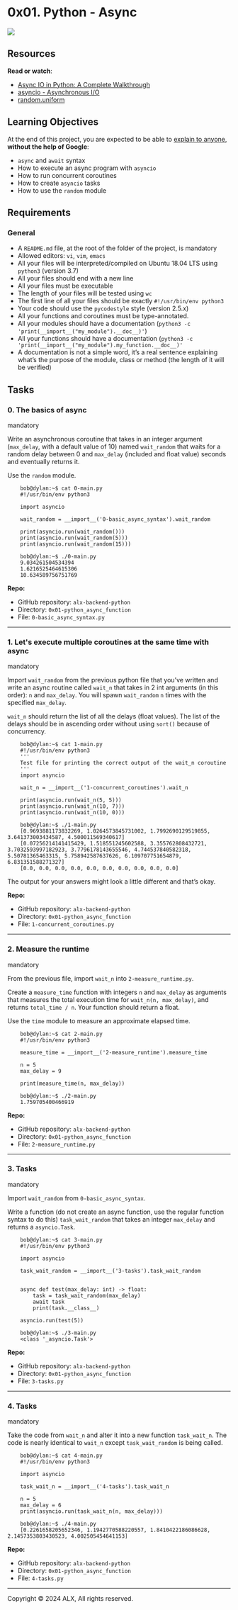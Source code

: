 0x01. Python - Async
====================

![](https://s3.amazonaws.com/alx-intranet.hbtn.io/uploads/medias/2019/12/4aeaa9c3cb1f316c05c4.png?X-Amz-Algorithm=AWS4-HMAC-SHA256&X-Amz-Credential=AKIARDDGGGOUSBVO6H7D%2F20240318%2Fus-east-1%2Fs3%2Faws4_request&X-Amz-Date=20240318T142026Z&X-Amz-Expires=86400&X-Amz-SignedHeaders=host&X-Amz-Signature=5e6d9f6d9b4ca7e1c5bd6a111d21300265cb2360dadd696dba074dc62c06fc53)

Resources
---------

**Read or watch**:

*   [Async IO in Python: A Complete Walkthrough](https://realpython.com/async-io-python/)
*   [asyncio - Asynchronous I/O](https://docs.python.org/3/library/asyncio.html)
*   [random.uniform](https://docs.python.org/3/library/random.html#random.uniform)

Learning Objectives
-------------------

At the end of this project, you are expected to be able to [explain to anyone](https://fs.blog/feynman-learning-technique/), **without the help of Google**:

*   `async` and `await` syntax
*   How to execute an async program with `asyncio`
*   How to run concurrent coroutines
*   How to create `asyncio` tasks
*   How to use the `random` module

Requirements
------------

### General

*   A `README.md` file, at the root of the folder of the project, is mandatory
*   Allowed editors: `vi`, `vim`, `emacs`
*   All your files will be interpreted/compiled on Ubuntu 18.04 LTS using `python3` (version 3.7)
*   All your files should end with a new line
*   All your files must be executable
*   The length of your files will be tested using `wc`
*   The first line of all your files should be exactly `#!/usr/bin/env python3`
*   Your code should use the `pycodestyle` style (version 2.5.x)
*   All your functions and coroutines must be type-annotated.
*   All your modules should have a documentation (`python3 -c 'print(__import__("my_module").__doc__)'`)
*   All your functions should have a documentation (`python3 -c 'print(__import__("my_module").my_function.__doc__)'`
*   A documentation is not a simple word, it’s a real sentence explaining what’s the purpose of the module, class or method (the length of it will be verified)

Tasks
-----

### 0\. The basics of async

mandatory

Write an asynchronous coroutine that takes in an integer argument (`max_delay`, with a default value of 10) named `wait_random` that waits for a random delay between 0 and `max_delay` (included and float value) seconds and eventually returns it.

Use the `random` module.
```
    bob@dylan:~$ cat 0-main.py
    #!/usr/bin/env python3
    
    import asyncio
    
    wait_random = __import__('0-basic_async_syntax').wait_random
    
    print(asyncio.run(wait_random()))
    print(asyncio.run(wait_random(5)))
    print(asyncio.run(wait_random(15)))
    
    bob@dylan:~$ ./0-main.py
    9.034261504534394
    1.6216525464615306
    10.634589756751769
```    

**Repo:**

*   GitHub repository: `alx-backend-python`
*   Directory: `0x01-python_async_function`
*   File: `0-basic_async_syntax.py`

-----

### 1\. Let's execute multiple coroutines at the same time with async

mandatory

Import `wait_random` from the previous python file that you’ve written and write an async routine called `wait_n` that takes in 2 int arguments (in this order): `n` and `max_delay`. You will spawn `wait_random` `n` times with the specified `max_delay`.

`wait_n` should return the list of all the delays (float values). The list of the delays should be in ascending order without using `sort()` because of concurrency.
```
    bob@dylan:~$ cat 1-main.py
    #!/usr/bin/env python3
    '''
    Test file for printing the correct output of the wait_n coroutine
    '''
    import asyncio
    
    wait_n = __import__('1-concurrent_coroutines').wait_n
    
    print(asyncio.run(wait_n(5, 5)))
    print(asyncio.run(wait_n(10, 7)))
    print(asyncio.run(wait_n(10, 0)))
    
    bob@dylan:~$ ./1-main.py
    [0.9693881173832269, 1.0264573845731002, 1.7992690129519855, 3.641373003434587, 4.500011569340617]
    [0.07256214141415429, 1.518551245602588, 3.355762808432721, 3.7032593997182923, 3.7796178143655546, 4.744537840582318, 5.50781365463315, 5.758942587637626, 6.109707751654879, 6.831351588271327]
    [0.0, 0.0, 0.0, 0.0, 0.0, 0.0, 0.0, 0.0, 0.0, 0.0]
```    

The output for your answers might look a little different and that’s okay.

**Repo:**

*   GitHub repository: `alx-backend-python`
*   Directory: `0x01-python_async_function`
*   File: `1-concurrent_coroutines.py`

-----

### 2\. Measure the runtime

mandatory

From the previous file, import `wait_n` into `2-measure_runtime.py`.

Create a `measure_time` function with integers `n` and `max_delay` as arguments that measures the total execution time for `wait_n(n, max_delay)`, and returns `total_time / n`. Your function should return a float.

Use the `time` module to measure an approximate elapsed time.
```
    bob@dylan:~$ cat 2-main.py
    #!/usr/bin/env python3
    
    measure_time = __import__('2-measure_runtime').measure_time
    
    n = 5
    max_delay = 9
    
    print(measure_time(n, max_delay))
    
    bob@dylan:~$ ./2-main.py
    1.759705400466919
```    

**Repo:**

*   GitHub repository: `alx-backend-python`
*   Directory: `0x01-python_async_function`
*   File: `2-measure_runtime.py`

-----

### 3\. Tasks

mandatory

Import `wait_random` from `0-basic_async_syntax`.

Write a function (do not create an async function, use the regular function syntax to do this) `task_wait_random` that takes an integer `max_delay` and returns a `asyncio.Task`.
```
    bob@dylan:~$ cat 3-main.py
    #!/usr/bin/env python3
    
    import asyncio
    
    task_wait_random = __import__('3-tasks').task_wait_random
    
    
    async def test(max_delay: int) -> float:
        task = task_wait_random(max_delay)
        await task
        print(task.__class__)
    
    asyncio.run(test(5))
    
    bob@dylan:~$ ./3-main.py
    <class '_asyncio.Task'>
```    

**Repo:**

*   GitHub repository: `alx-backend-python`
*   Directory: `0x01-python_async_function`
*   File: `3-tasks.py`

-----

### 4\. Tasks

mandatory

Take the code from `wait_n` and alter it into a new function `task_wait_n`. The code is nearly identical to `wait_n` except `task_wait_random` is being called.
```
    bob@dylan:~$ cat 4-main.py
    #!/usr/bin/env python3
    
    import asyncio
    
    task_wait_n = __import__('4-tasks').task_wait_n
    
    n = 5
    max_delay = 6
    print(asyncio.run(task_wait_n(n, max_delay)))
    
    bob@dylan:~$ ./4-main.py
    [0.2261658205652346, 1.1942770588220557, 1.8410422186086628, 2.1457353803430523, 4.002505454641153]
```    

**Repo:**

*   GitHub repository: `alx-backend-python`
*   Directory: `0x01-python_async_function`
*   File: `4-tasks.py`

-----

Copyright © 2024 ALX, All rights reserved.

